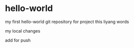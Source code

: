 # hello-world
my first hello-world git repository for project
this liyang words


my local changes

add for push